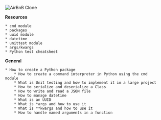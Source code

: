 

![AirBnB Clone](https://holbertonintranet.s3.amazonaws.com/uploads/medias/2018/6/815046647d23428a14ca.png?X-Amz-Algorithm=AWS4-HMAC-SHA256&X-Amz-Credential=AKIARDDGGGOUXW7JF5MT%2F20190627%2Fus-east-1%2Fs3%2Faws4_request&X-Amz-Date=20190627T171604Z&X-Amz-Expires=86400&X-Amz-SignedHeaders=host&X-Amz-Signature=6a6098e7dd49171ab4657814b41d18f75777d960b5c66d36cea526c34df9783a)

**Resources**

	* cmd module
	* packages
	* uuid module
	* datetime
	* unittest module
	* args/kwargs
	* Python test cheatsheet

**General**

	* How to create a Python package
        * How to create a command interpreter in Python using the cmd module
        * What is Unit testing and how to implement it in a large project
        * How to serialize and deserialize a Class
        * How to write and read a JSON file
        * How to manage datetime
        * What is an UUID
        * What is *args and how to use it
        * What is **kwargs and how to use it
        * How to handle named arguments in a function
